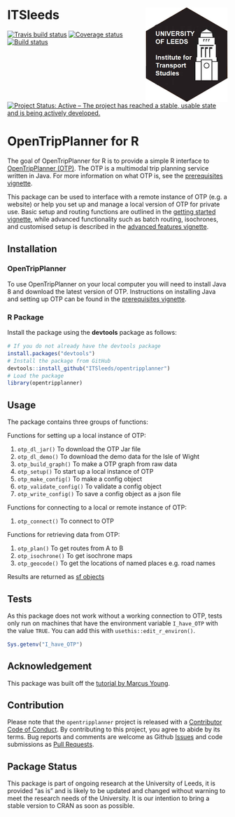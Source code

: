 
<!-- README.md is generated from README.Rmd. Please edit that file -->

# ITSleeds <a href='https://itsleeds.github.io/'><img src='man/figures/its.jpg' align="right" height=215/></a>

[![Travis build
status](https://travis-ci.org/ITSLeeds/opentripplanner.svg?branch=master)](https://travis-ci.org/ITSLeeds/opentripplanner)
[![Coverage
status](https://codecov.io/gh/ITSLeeds/opentripplanner/branch/master/graph/badge.svg)](https://codecov.io/github/ITSLeeds/opentripplanner?branch=master)
[![Build
status](https://ci.appveyor.com/api/projects/status/gqp3smc04as3qg85?svg=true)](https://ci.appveyor.com/project/layik/opentripplanner-05ana)
[![Project Status: Active – The project has reached a stable, usable
state and is being actively
developed.](https://www.repostatus.org/badges/latest/active.svg)](https://www.repostatus.org/#active)

# OpenTripPlanner for R

The goal of OpenTripPlanner for R is to provide a simple R interface to
[OpenTripPlanner (OTP)](https://www.opentripplanner.org/). The OTP is a
multimodal trip planning service written in Java. For more information
on what OTP is, see the [prerequisites
vignette](https://itsleeds.github.io/opentripplanner/articles/prerequisites.html).

This package can be used to interface with a remote instance of OTP
(e.g. a website) or help you set up and manage a local version of OTP
for private use. Basic setup and routing functions are outlined in the
[getting started
vignette](https://itsleeds.github.io/opentripplanner/articles/opentripplanner.html),
while advanced functionality such as batch routing, isochrones, and
customised setup is described in the [advanced features
vignette](https://itsleeds.github.io/opentripplanner/articles/advanced_features.html).

## Installation

### OpenTripPlanner

To use OpenTripPlanner on your local computer you will need to install
Java 8 and download the latest version of OTP. Instructions on
installing Java and setting up OTP can be found in the [prerequisites
vignette](https://itsleeds.github.io/opentripplanner/articles/prerequisites.html).

### R Package

Install the package using the **devtools** package as follows:

``` r
# If you do not already have the devtools package
install.packages("devtools")
# Install the package from GitHub
devtools::install_github("ITSleeds/opentripplanner")
# Load the package
library(opentripplanner)
```

## Usage

The package contains three groups of functions:

Functions for setting up a local instance of OTP:

1.  `otp_dl_jar()` To download the OTP Jar file
2.  `otp_dl_demo()` To download the demo data for the Isle of Wight
3.  `otp_build_graph()` To make a OTP graph from raw data
4.  `otp_setup()` To start up a local instance of OTP
5.  `otp_make_config()` To make a config object
6.  `otp_validate_config()` To validate a config object
7.  `otp_write_config()` To save a config object as a json file

Functions for connecting to a local or remote instance of OTP:

1.  `otp_connect()` To connect to OTP

Functions for retrieving data from OTP:

1.  `otp_plan()` To get routes from A to B
2.  `otp_isochrone()` To get isochrone maps
3.  `otp_geocode()` To get the locations of named places e.g. road names

Results are returned as [sf
objects](https://cran.r-project.org/web/packages/sf/index.html)

## Tests

As this package does not work without a working connection to OTP, tests
only run on machines that have the environment variable `I_have_OTP`
with the value `TRUE`. You can add this with
`usethis::edit_r_environ()`.

``` r
Sys.getenv("I_have_OTP")
```

## Acknowledgement

This package was built off the [tutorial by Marcus
Young](https://github.com/marcusyoung/otp-tutorial).

## Contribution

Please note that the `opentripplanner` project is released with a
[Contributor Code of Conduct](CODE_OF_CONDUCT.md). By contributing to
this project, you agree to abide by its terms. Bug reports and comments
are welcome as Github
[Issues](https://github.com/ITSLeeds/opentripplanner/issues) and code
submissions as [Pull
Requests](https://github.com/ITSLeeds/opentripplanner/pulls).

## Package Status

This package is part of ongoing research at the University of Leeds, it
is provided “as is” and is likely to be updated and changed without
warning to meet the research needs of the University. It is our
intention to bring a stable version to CRAN as soon as possible.
